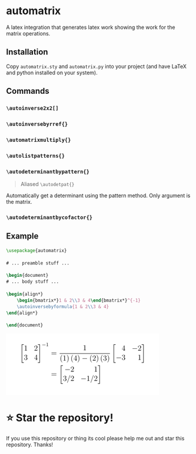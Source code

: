 # automatrix
A latex integration that generates latex work showing the work for the matrix operations.

## Installation

Copy `automatrix.sty` and `automatrix.py` into your project (and have LaTeX and python installed on your system).


## Commands

### ``\autoinverse2x2[]``

### ``\autoinversebyrref{}``

### ``\automatrixmultiply{}``

### ``\autolistpatterns{}``

### ``\autodeterminantbypattern{}``

> Aliased `\autodetpat{}`

Automatically get a determinant using the pattern method. Only argument is the matrix.

### ``\autodeterminantbycofactor{}``

## Example
```tex
\usepackage{automatrix}

# ... preamble stuff ...

\begin{document}
# ... body stuff ...

\begin{align*}
    \begin{bmatrix*}1 & 2\\3 & 4\end{bmatrix*}^{-1}
    \autoinversebyformula{1 & 2\\3 & 4}
\end{align*}

\end{document}

```

![](./example.png)

# ⭐ Star the repository!

If you use this repository or thing its cool please help me out and star this repository. Thanks!
